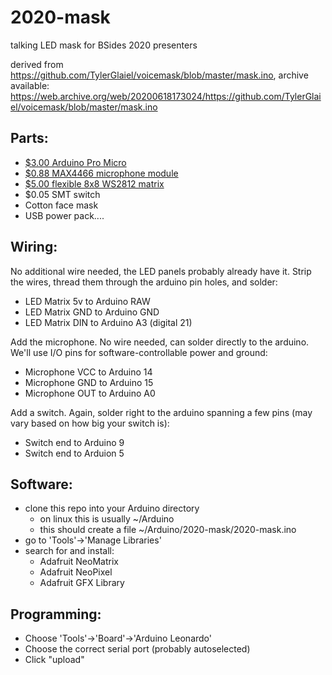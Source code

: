 # 2020-mask
talking LED mask for BSides 2020 presenters

derived from https://github.com/TylerGlaiel/voicemask/blob/master/mask.ino, archive available: https://web.archive.org/web/20200618173024/https://github.com/TylerGlaiel/voicemask/blob/master/mask.ino

## Parts:
- [$3.00 Arduino Pro Micro](https://www.aliexpress.com/item/32846843498.html)
- [$0.88 MAX4466 microphone module](https://www.aliexpress.com/item/32732472453.html)
- [$5.00 flexible 8x8 WS2812 matrix](https://www.aliexpress.com/item/1000007090230.html)
- $0.05 SMT switch
- Cotton face mask
- USB power pack....

## Wiring:
No additional wire needed, the LED panels probably already have it. Strip the wires, thread them through the arduino pin holes, and solder:
- LED Matrix 5v to Arduino RAW
- LED Matrix GND to Arduino GND
- LED Matrix DIN to Arduino A3 (digital 21)

Add the microphone. No wire needed, can solder directly to the arduino. We'll use I/O pins for software-controllable power and ground:
- Microphone VCC to Arduino 14
- Microphone GND to Arduino 15
- Microphone OUT to Arduino A0

Add a switch. Again, solder right to the arduino spanning a few pins (may vary based on how big your switch is):
- Switch end to Arduino 9
- Switch end to Arduion 5

## Software:
- clone this repo into your Arduino directory
  - on linux this is usually ~/Arduino
  - this should create a file ~/Arduino/2020-mask/2020-mask.ino
- go to 'Tools'->'Manage Libraries'
- search for and install:
  - Adafruit NeoMatrix
  - Adafruit NeoPixel
  - Adafruit GFX Library

## Programming:
- Choose 'Tools'->'Board'->'Arduino Leonardo'
- Choose the correct serial port (probably autoselected)
- Click "upload"
